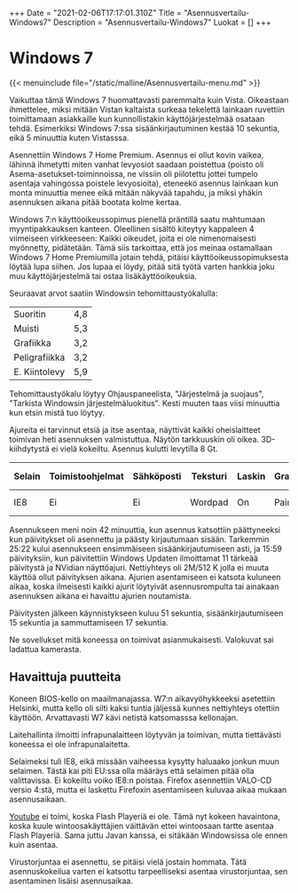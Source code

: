+++
Date = "2021-02-06T17:17:01.310Z"
Title = "Asennusvertailu-Windows7"
Description = "Asennusvertailu-Windows7"
Luokat = []
+++

Windows 7
=========

{{< menuinclude file="/static/malline/Asennusvertailu-menu.md" >}}

Vaikuttaa tämä Windows 7 huomattavasti paremmalta kuin Vista. Oikeastaan
ihmettelee, miksi mitään Vistan kaltaista surkeaa tekelettä lainkaan
ruvettiin toimittamaan asiakkaille kun kunnollistakin käyttöjärjestelmää
osataan tehdä. Esimerkiksi Windows 7:ssa sisäänkirjautuminen kestää 10
sekuntia, eikä 5 minuuttia kuten Vistasssa.

Asennettiin Windows 7 Home Premium. Asennus ei ollut kovin vaikea,
lähinnä ihmetytti miten vanhat levyosiot saadaan poistettua (poisto oli
Asema-asetukset-toiminnoissa, ne vissiin oli piilotettu jottei tumpelo
asentaja vahingossa poistele levyosioita), eteneekö asennus lainkaan kun
monta minuuttia menee eikä mitään näkyvää tapahdu, ja miksi yhäkin
asennuksen aikana pitää bootata kolme kertaa.

Windows 7:n käyttöoikeussopimus pienellä präntillä saatu mahtumaan
myyntipakkauksen kanteen. Oleellinen sisältö kiteytyy kappaleen 4
viimeiseen virkkeeseen: Kaikki oikeudet, joita ei ole nimenomaisesti
myönnetty, pidätetään. Tämä siis tarkoittaa, että jos meinaa ostamallaan
Windows 7 Home Premiumilla jotain tehdä, pitäisi
käyttöoikeussopimuksesta löytää lupa siihen. Jos lupaa ei löydy, pitää
sitä työtä varten hankkia joku muu käyttöjärjestelmä tai ostaa
lisäkäyttöoikeuksia.

Seuraavat arvot saatiin Windowsin tehomittaustyökalulla:

|               |     |
|---------------|-----|
| Suoritin      | 4,8 |
| Muisti        | 5,3 |
| Grafiikka     | 3,2 |
| Peligrafiikka | 3,2 |
| E. Kiintolevy | 5,9 |

Tehomittaustyökalu löytyy Ohjauspaneelista, "Järjestelmä ja suojaus",
"Tarkista Windowsin järjestelmäluokitus". Kesti muuten taas viisi
minuuttia kun etsin mistä tuo löytyy.

Ajureita ei tarvinnut etsiä ja itse asentaa, näyttivät kaikki
oheislaitteet toimivan heti asennuksen valmistuttua. Näytön tarkkuuskin
oli oikea. 3D-kiihdytystä ei vielä kokeiltu. Asennus kulutti levytilla 8
Gt.

| Selain | Toimistoohjelmat | Sähköposti | Teksturi | Laskin | Grafiikka | Musasoitin  | Elokuvakatselin | CD-poltto | CD ripper   | PDF-katselin | Sähköposti |
|--------|------------------|------------|----------|--------|-----------|-------------|-----------------|-----------|-------------|--------------|------------|
| IE8    | Ei               | Ei         | Wordpad  | On     | Paint     | Mediaplayer | Mediaplayer     | On, nimi? | Mediaplayer | Ei           | Ei         |

Asennukseen meni noin 42 minuuttia, kun asennus katsottiin päättyneeksi
kun päivitykset oli asennettu ja päästy kirjautumaan sisään. Tarkemmin
25:22 kului asennukseen ensimmäiseen sisäänkirjautumiseen asti, ja 15:59
päivityksiin, kun päivitettiin Windows Updaten ilmoittamat 11 tärkeää
päivitystä ja NVidian näyttöajuri. Nettiyhteys oli 2M/512 K jolla ei
muuta käyttöä ollut päivityksen aikana. Ajurien asentamiseen ei katsota
kuluneen aikaa, koska ilmeisesti kaikki ajurit löytyivät asennusrompulta
tai ainakaan asennuksen aikana ei havaittu ajurien noutamista.

Päivitysten jälkeen käynnistykseen kuluu 51 sekuntia,
sisäänkirjautumiseen 15 sekuntia ja sammuttamiseen 17 sekuntia.

Ne sovellukset mitä koneessa on toimivat asianmukaisesti. Valokuvat sai
ladattua kamerasta.

Havaittuja puutteita
--------------------

Koneen BIOS-kello on maailmanajassa. W7:n aikavyöhykkeeksi asetettiin
Helsinki, mutta kello oli silti kaksi tuntia jäljessä kunnes nettiyhteys
otettiin käyttöön. Arvattavasti W7 kävi netistä katsomasssa kellonajan.

Laitehallinta ilmoitti infrapunalaitteen löytyvän ja toimivan, mutta
tiettävästi koneessa ei ole infrapunalaitetta.

Selaimeksi tuli IE8, eikä missään vaiheessa kysytty haluaako jonkun muun
selaimen. Tästä kai piti EU:ssa olla määräys että selaimen pitää olla
valittavissa. Ei kokeiltu voiko IE8:n poistaa. Firefox asennettiin
VALO-CD versio 4:stä, mutta ei laskettu Firefoxin asentamiseen kuluvaa
aikaa mukaan asennusaikaan.

[Youtube](http://www.youtube.com) ei toimi, koska Flash Playeriä ei ole.
Tämä nyt kokeen havaintona, koska kuule wintoosakäyttäjien väittävän
ettei wintoosaan tartte asentaa Flash Playeriä. Sama juttu Javan kanssa,
ei sitäkään Windowsissa ole ennen kuin asentaa.

Virustorjuntaa ei asennettu, se pitäisi vielä jostain hommata. Tätä
asennuskokeilua varten ei katsottu tarpeelliseksi asentaa
virustorjuntaa, sen asentaminen lisäisi asennusaikaa.
